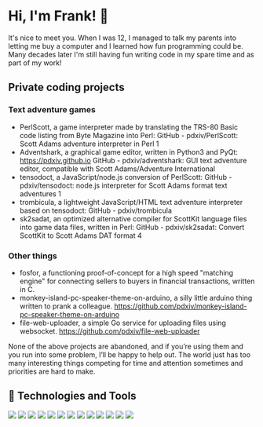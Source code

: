 # Hi, I'm Frank! 👋

It's nice to meet you. When I was 12, I managed to talk my parents into letting me buy a computer and I learned how fun programming could be. Many decades later I'm still having fun writing code in my spare time and as part of my work!

## Private coding projects

### Text adventure games
* PerlScott, a game interpreter made by translating the TRS-80 Basic code listing from Byte Magazine into Perl: GitHub - pdxiv/PerlScott: Scott Adams adventure interpreter in Perl 1
* Adventshark, a graphical game editor, written in Python3 and PyQt: https://pdxiv.github.io GitHub - pdxiv/adventshark: GUI text adventure editor, compatible with Scott Adams/Adventure International
* tensodoct, a JavaScript/node.js conversion of PerlScott: GitHub - pdxiv/tensodoct: node.js interpreter for Scott Adams format text adventures 1
* trombicula, a lightweight JavaScript/HTML text adventure interpreter based on tensodoct: GitHub - pdxiv/trombicula
* sk2sadat, an optimized alternative compiler for ScottKit language files into game data files, written in Perl: GitHub - pdxiv/sk2sadat: Convert ScottKit to Scott Adams DAT format 4

### Other things
* fosfor, a functioning proof-of-concept for a high speed "matching engine" for connecting sellers to buyers in financial transactions, written in C.
* monkey-island-pc-speaker-theme-on-arduino, a silly little arduino thing written to prank a colleague.
https://github.com/pdxiv/monkey-island-pc-speaker-theme-on-arduino
* file-web-uploader, a simple Go service for uploading files using websocket. https://github.com/pdxiv/file-web-uploader

None of the above projects are abandoned, and if you’re using them and you run into some problem, I’ll be happy to help out. The world just has too many interesting things competing for time and attention sometimes and priorities are hard to make.

## 🔧 Technologies and Tools

![](https://img.shields.io/badge/OS-Linux-informational?style=flat&logo=linux&logoColor=white&color=2bbc8a)
![](https://img.shields.io/badge/Editor-Sublime_Text-informational?style=flat&logo=sublimetext&logoColor=white&color=2bbc8a)
![](https://img.shields.io/badge/Editor-Visual_Studio_Code-informational?style=flat&logo=visualstudiocode&logoColor=white&color=2bbc8a)
![](https://img.shields.io/badge/Editor-VIM-informational?style=flat&logo=vim&logoColor=white&color=2bbc8a)
![](https://img.shields.io/badge/Code-Golang-informational?style=flat&logo=go&logoColor=white&color=2bbc8a)
![](https://img.shields.io/badge/Code-Python-informational?style=flat&logo=python&logoColor=white&color=2bbc8a)
![](https://img.shields.io/badge/Code-JavaScript-informational?style=flat&logo=javascript&logoColor=white&color=2bbc8a)
![](https://img.shields.io/badge/Code-Perl-informational?style=flat&logo=perl&logoColor=white&color=2bbc8a)
![](https://img.shields.io/badge/Code-Lua-informational?style=flat&logo=lua&logoColor=white&color=2bbc8a)
![](https://img.shields.io/badge/Code-C-informational?style=flat&logo=c&logoColor=white&color=2bbc8a)
![](https://img.shields.io/badge/Shell-Bash-informational?style=flat&logo=gnubash&logoColor=white&color=2bbc8a)
![](https://img.shields.io/badge/Tools-Wireshark-informational?style=flat&logo=wireshark&logoColor=white&color=2bbc8a)
![](https://img.shields.io/badge/Tools-Grafana-informational?style=flat&logo=grafana&logoColor=white&color=2bbc8a)

<!--
**pdxiv/pdxiv** is a ✨ _special_ ✨ repository because its `README.md` (this file) appears on your GitHub profile.

Here are some ideas to get you started:

- 🔭 I’m currently working on ...
- 🌱 I’m currently learning ...
- 👯 I’m looking to collaborate on ...
- 🤔 I’m looking for help with ...
- 💬 Ask me about ...
- 📫 How to reach me: ...
- 😄 Pronouns: ...
- ⚡ Fun fact: ...
-->
